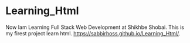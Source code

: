 # Learning_Html
Now Iam Learning Full Stack Web Development at Shikhbe Shobai. This is my firest project learn html.
https://sabbirhoss.github.io/Learning_Html/.

